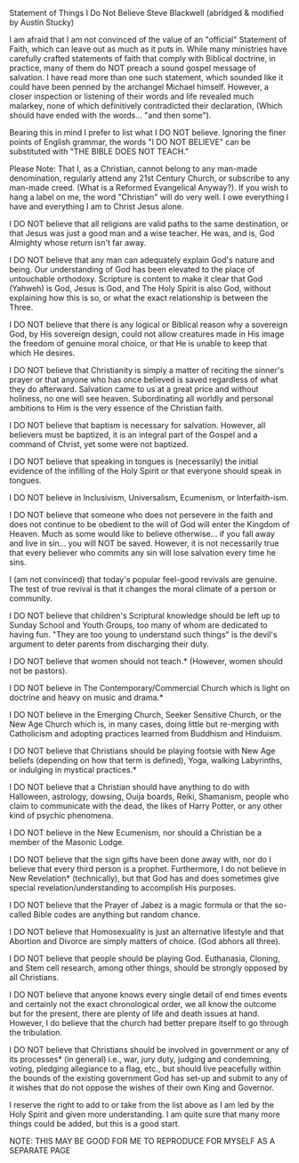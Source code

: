 
Statement of Things I Do Not Believe
Steve Blackwell (abridged & modified by Austin Stucky)

I am afraid that I am not convinced of the value of an "official" Statement of Faith, which can leave out as much as it puts in. While many ministries have carefully crafted statements of faith that comply with Biblical doctrine, in practice, many of them do NOT preach a sound gospel message of salvation. I have read more than one such statement, which sounded like it could have been penned by the archangel Michael himself. However, a closer inspection or listening of their words and life revealed much malarkey, none of which definitively contradicted their declaration, (Which should have ended with the words... "and then some").

Bearing this in mind I prefer to list what I DO NOT believe. Ignoring the finer points of English grammar, the words "I DO NOT BELIEVE" can be substituted with "THE BIBLE DOES NOT TEACH."

Please Note: That I, as a Christian, cannot belong to any man-made denomination, regularly attend any 21st Century Church, or subscribe to any man-made creed. (What is a Reformed Evangelical Anyway?). If you wish to hang a label on me, the word "Christian" will do very well. I owe everything I have and everything I am to Christ Jesus alone.

I DO NOT believe that all religions are valid paths to the same destination, or that Jesus was just a good man and a wise teacher. He was, and is, God Almighty whose return isn't far away.

I DO NOT believe that any man can adequately explain God's nature and being. Our understanding of God has been elevated to the place of untouchable orthodoxy. Scripture is content to make it clear that God (Yahweh) is God, Jesus is God, and The Holy Spirit is also God, without explaining how this is so, or what the exact relationship is between the Three.

I DO NOT believe that there is any logical or Biblical reason why a sovereign God, by His sovereign design, could not allow creatures made in His image the freedom of genuine moral choice, or that He is unable to keep that which He desires. 

I DO NOT believe that Christianity is simply a matter of reciting the sinner's prayer or that anyone who has once believed is saved regardless of what they do afterward. Salvation came to us at a great price and without holiness, no one will see heaven. Subordinating all worldly and personal ambitions to Him is the very essence of the Christian faith. 

I DO NOT believe that baptism is necessary for salvation. However, all believers must be baptized, it is an integral part of the Gospel and a command of Christ, yet some were not baptized. 

I DO NOT believe that speaking in tongues is (necessarily) the initial evidence of the infilling of the Holy Spirit or that everyone should speak in tongues.

I DO NOT believe in Inclusivism, Universalism, Ecumenism, or Interfaith-ism. 

I DO NOT believe that someone who does not persevere in the faith and does not continue to be obedient to the will of God will enter the Kingdom of Heaven. Much as some would like to believe otherwise... if you fall away and live in sin... you will NOT be saved. However, it is not necessarily true that every believer who commits any sin will lose salvation every time he sins. 

I (am not convinced) that today's popular feel-good revivals are genuine. The test of true revival is that it changes the moral climate of a person or community. 

I DO NOT believe that children's Scriptural knowledge should be left up to Sunday School and Youth Groups, too many of whom are dedicated to having fun. "They are too young to understand such things" is the devil's argument to deter parents from discharging their duty. 

I DO NOT believe that women should not teach.* (However, women should not be pastors). 

I DO NOT believe in The Contemporary/Commercial Church which is light on doctrine and heavy on music and drama.*

I DO NOT believe in the Emerging Church, Seeker Sensitive Church, or the New Age Church which is, in many cases, doing little but re-merging with Catholicism and adopting practices learned from Buddhism and Hinduism. 

I DO NOT believe that Christians should be playing footsie with New Age beliefs (depending on how that term is defined), Yoga, walking Labyrinths, or indulging in mystical practices.*

I DO NOT believe that a Christian should have anything to do with Halloween, astrology, dowsing, Ouija boards, Reiki, Shamanism, people who claim to communicate with the dead, the likes of Harry Potter, or any other kind of psychic phenomena. 

I DO NOT believe in the New Ecumenism, nor should a Christian be a member of the Masonic Lodge.

I DO NOT believe that the sign gifts have been done away with, nor do I believe that every third person is a prophet. Furthermore, I do not believe in New Revelation* (technically), but that God has and does sometimes give special revelation/understanding to accomplish His purposes. 

I DO NOT believe that the Prayer of Jabez is a magic formula or that the so-called Bible codes are anything but random chance. 

I DO NOT believe that Homosexuality is just an alternative lifestyle and that Abortion and Divorce are simply matters of choice. (God abhors all three). 

I DO NOT believe that people should be playing God. Euthanasia, Cloning, and Stem cell research, among other things, should be strongly opposed by all Christians.

I DO NOT believe that anyone knows every single detail of end times events and certainly not the exact chronological order, we all know the outcome but for the present, there are plenty of life and death issues at hand. However, I do believe that the church had better prepare itself to go through the tribulation. 

I DO NOT believe that Christians should be involved in government or any of its processes* (in general) i.e., war, jury duty, judging and condemning, voting, pledging allegiance to a flag, etc., but should live peacefully within the bounds of the existing government God has set-up and submit to any of it wishes that do not oppose the wishes of their own King and Governor. 

I reserve the right to add to or take from the list above as I am led by the Holy Spirit and given more understanding. I am quite sure that many more things could be added, but this is a good start.

NOTE: THIS MAY BE GOOD FOR ME TO REPRODUCE FOR MYSELF AS A SEPARATE PAGE

